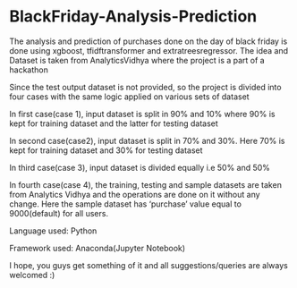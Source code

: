 # BlackFriday-Analysis-Prediction

The analysis and prediction of purchases done on the day of black friday is done using xgboost, tfidftransformer and extratreesregressor. The idea and Dataset is taken from AnalyticsVidhya where the project is a part of a hackathon

Since the test output dataset is not provided, so the project is divided into four cases with the same logic applied on various sets of dataset

In first case(case 1), input dataset is split in 90% and 10% where 90% is kept for training dataset and the latter for testing dataset

In second case(case2), input dataset is split in 70% and 30%. Here 70% is kept for training dataset and 30% for testing dataset

In third case(case 3), input dataset is divided equally i.e 50% and 50%

In fourth case(case 4), the training, testing and sample datasets are taken from Analytics Vidhya and the operations are done on it without any change. Here the sample dataset has ‘purchase’ value equal to 9000(default) for all users.

Language used: Python

Framework used: Anaconda(Jupyter Notebook)

I hope, you guys get something of it and all suggestions/queries are always welcomed :)

